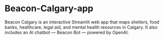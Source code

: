 # Beacon-Calgary-app
Beacon Calgary is an interactive Streamlit web app that maps shelters, food banks, healthcare, legal aid, and mental health resources in Calgary. It also includes an AI chatbot — Beacon Bot — powered by OpenAI.
